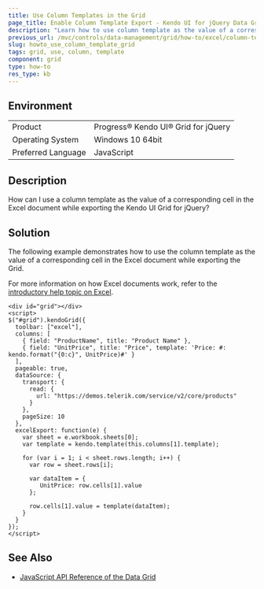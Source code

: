 ```yaml
---
title: Use Column Templates in the Grid
page_title: Enable Column Template Export - Kendo UI for jQuery Data Grid
description: "Learn how to use column template as the value of a corresponding cell in the Excel document while exporting the Kendo UI Grid for jQuery."
previous_url: /mvc/controls/data-management/grid/how-to/excel/column-template-export, /controls/data-management/grid/how-to/excel/column-template-export
slug: howto_use_column_template_grid
tags: grid, use, column, template
component: grid
type: how-to
res_type: kb
---
```


## Environment

<table>
 <tr>
  <td>Product</td>
  <td>Progress® Kendo UI® Grid for jQuery</td>
 </tr>
 <tr>
  <td>Operating System</td>
  <td>Windows 10 64bit</td>
 </tr>
 <tr>
  <td>Preferred Language</td>
  <td>JavaScript</td>
 </tr>
</table>


## Description

How can I use a column template as the value of a corresponding cell in the Excel document while exporting the Kendo UI Grid for jQuery?

## Solution

The following example demonstrates how to use the column template as the value of a corresponding cell in the Excel document while exporting the Grid.

For more information on how Excel documents work, refer to the [introductory help topic on Excel](/framework/excel/introduction#create-excel-document).

```dojo
<div id="grid"></div>
<script>
$("#grid").kendoGrid({
  toolbar: ["excel"],
  columns: [
    { field: "ProductName", title: "Product Name" },
    { field: "UnitPrice", title: "Price", template: 'Price: #: kendo.format("{0:c}", UnitPrice)#' }
  ],
  pageable: true,
  dataSource: {
    transport: {
      read: {
        url: "https://demos.telerik.com/service/v2/core/products"
      }
    },
    pageSize: 10
  },
  excelExport: function(e) {
    var sheet = e.workbook.sheets[0];
    var template = kendo.template(this.columns[1].template);

    for (var i = 1; i < sheet.rows.length; i++) {
      var row = sheet.rows[i];

      var dataItem = {
         UnitPrice: row.cells[1].value
      };

      row.cells[1].value = template(dataItem);
    }
  }
});
</script>
```

## See Also

* [JavaScript API Reference of the Data Grid](/api/javascript/ui/grid)
